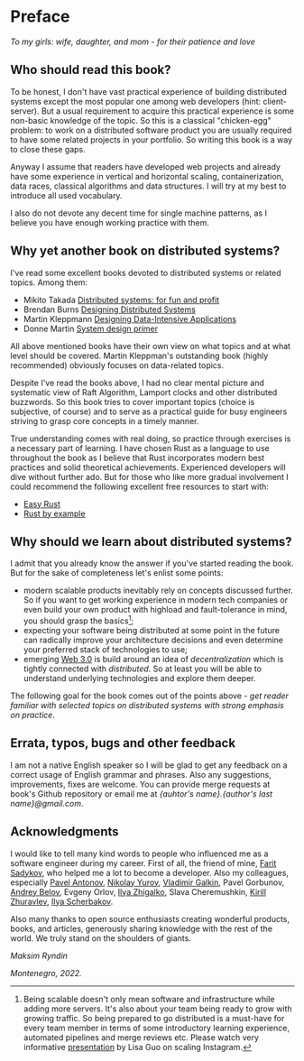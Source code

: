 # Preface

*To my girls: wife, daughter, and mom - for their patience and love*

## Who should read this book?

To be honest, I don't have vast practical experience of building distributed systems except the most popular one among web developers (hint: client-server). But a usual requirement to acquire this practical experience is some non-basic knowledge of the topic. So this is a classical "chicken-egg" problem: to work on a distributed software product you are usually required to have some related projects in your portfolio. So writing this book is a way to close these gaps.

Anyway I assume that readers have developed web projects and already have some experience in vertical and horizontal scaling, containerization, data races, classical algorithms and data structures. I will try at my best to introduce all used vocabulary.

I also do not devote any decent time for single machine patterns, as I believe you have enough working practice with them.

## Why yet another book on distributed systems?

I've read some excellent books devoted to distributed systems or related topics. Among them:
* Mikito Takada [Distributed systems: for fun and profit](http://book.mixu.net/distsys/)
* Brendan Burns [Designing Distributed Systems](https://azure.microsoft.com/mediahandler/files/resourcefiles/designing-distributed-systems/Designing_Distributed_Systems.pdf)
* Martin Kleppmann [Designing Data-Intensive Applications](https://dataintensive.net/)
* Donne Martin [System design primer](https://github.com/donnemartin/system-design-primer)

All above mentioned books have their own view on what topics and at what level should be covered. Martin Kleppman's outstanding book (highly recommended) obviously focuses on data-related topics.

Despite I've read the books above, I had no clear mental picture and systematic view of Raft Algorithm, Lamport clocks and other distributed buzzwords. So this book tries to cover important topics (choice is subjective, of course) and to serve as a practical guide for busy engineers striving to grasp core concepts in a timely manner.

True understanding comes with real doing, so practice through exercises is a necessary part of learning. I have chosen Rust as a language to use throughout the book as I believe that Rust incorporates modern best practices and solid theoretical achievements. Experienced developers will dive without further ado. But for those who like more gradual involvement I could recommend the following excellent free resources to start with:
* [Easy Rust](https://dhghomon.github.io/easy_rust/)
* [Rust by example](https://doc.rust-lang.org/rust-by-example/)


## Why should we learn about distributed systems?

I admit that you already know the answer if you've started reading the book. But for the sake of completeness let's enlist some points:
* modern scalable products inevitably rely on concepts discussed further. So if you want to get working experience in modern tech companies or even build your own product with highload and fault-tolerance in mind, you should grasp the basics[^note];
* expecting your software being distributed at some point in the future can radically improve your architecture decisions and even determine your preferred stack of technologies to use;
* emerging [Web 3.0](https://en.wikipedia.org/wiki/Web3) is build around an idea of *decentralization* which is tightly connected with *distributed*. So at least you will be able to understand underlying technologies and explore them deeper.

The following goal for the book comes out of the points above - *get reader familiar with selected topics on distributed systems with strong emphasis on practice*.

## Errata, typos, bugs and other feedback

I am not a native English speaker so I will be glad to get any feedback on a correct usage of English grammar and phrases. 
Also any suggestions, improvements, fixes are welcome. You can provide merge requests at book's Github repository or email me at *{auhtor's name}.{author's last name}@gmail.com*.

## Acknowledgments

I would like to tell many kind words to people who influenced me as a software engineer during my career. First of all, the friend of mine, [Farit Sadykov](https://github.com/Farit), who helped me a lot to become a developer. Also my colleagues, especially [Pavel Antonov](https://github.com/softzilla), [Nikolay Yurov](https://github.com/dbz-legacy), [Vladimir Galkin](https://github.com/lan-pnz), Pavel Gorbunov, [Andrey Belov](https://github.com/andybelov), Evgeny Orlov, [Ilya Zhigalko](https://otus.ru/teacher/1300/), Slava Cheremushkin, [Kirill Zhuravlev](https://github.com/kazhuravlev), [Ilya Scherbakov](https://github.com/scherbakoviv).

Also many thanks to open source enthusiasts creating wonderful products, books, and articles, generously sharing knowledge with the rest of the world. We truly stand on the shoulders of giants.


*Maksim Ryndin*

*Montenegro, 2022.*


[^note]: Being scalable doesn't only mean software and infrastructure while adding more servers. It's also about your team being ready to grow with growing traffic. So being prepared to go distributed is a must-have for every team member in terms of some introductory learning experience, automated pipelines and merge reviews etc.
Please watch very informative [presentation](https://www.youtube.com/watch?v=hnpzNAPiC0E) by Lisa Guo on scaling Instagram.

